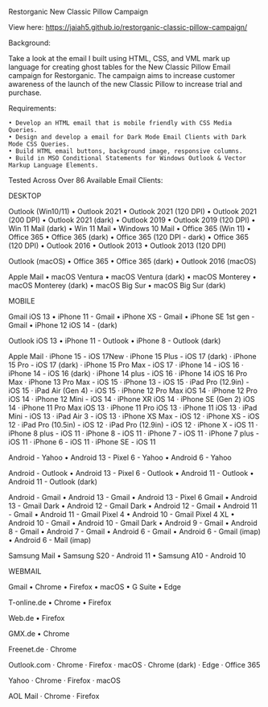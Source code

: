 Restorganic New Classic Pillow Campaign

View here: https://jaiah5.github.io/restorganic-classic-pillow-campaign/

Background: 

Take a look at the email I built using HTML, CSS, and VML mark up language for creating ghost tables for the New Classic Pillow Email campaign for Restorganic. The campaign aims to increase customer awareness of the launch of the new Classic Pillow to increase trial and purchase.

Requirements: 

	• Develop an HTML email that is mobile friendly with CSS Media Queries.
	• Design and develop a email for Dark Mode Email Clients with Dark Mode CSS Queries.
	• Build HTML email buttons, background image, responsive columns.
	• Build in MSO Conditional Statements for Windows Outlook & Vector Markup Language Elements.

Tested Across Over 86 Available Email Clients:

DESKTOP

Outlook (Win10/11)
	• Outlook 2021
	• Outlook 2021 (120 DPI)
	• Outlook 2021 (200 DPI)
	• Outlook 2021 (dark)
	• Outlook 2019
	• Outlook 2019 (120 DPI)
	• Win 11 Mail (dark)
	• Win 11 Mail
	• Windows 10 Mail
	• Office 365 (Win 11)
	• Office 365
	• Office 365 (dark)
	• Office 365 (120 DPI - dark)
	• Office 365 (120 DPI)
	• Outlook 2016
	• Outlook 2013
	• Outlook 2013 (120 DPI)

Outlook (macOS)
	• Office 365
	• Office 365 (dark)
	• Outlook 2016 (macOS)

Apple Mail
	• macOS Ventura
	• macOS Ventura (dark)
	• macOS Monterey
	• macOS Monterey (dark)
	• macOS Big Sur
	• macOS Big Sur (dark)


MOBILE

Gmail iOS 13
	• iPhone 11 - Gmail
	• iPhone XS - Gmail
	• iPhone SE 1st gen - Gmail
	• iPhone 12 iOS 14 - (dark)


Outlook iOS 13
	• iPhone 11 - Outlook
	• iPhone 8 - Outlook (dark)


Apple Mail
	· iPhone 15 - iOS 17New
	· iPhone 15 Plus - iOS 17 (dark)
	· iPhone 15 Pro - iOS 17 (dark)
	· iPhone 15 Pro Max - iOS 17
	· iPhone 14 - iOS 16
	· iPhone 14 - iOS 16 (dark)
	· iPhone 14 plus - iOS 16
	· iPhone 14 iOS 16 Pro Max
	· iPhone 13 Pro Max - iOS 15
	· iPhone 13 - iOS 15
	· iPad Pro (12.9in) - iOS 15
	· iPad Air (Gen 4) - iOS 15
	· iPhone 12 Pro Max iOS 14
	· iPhone 12 Pro iOS 14
	· iPhone 12 Mini - iOS 14
	· iPhone XR iOS 14
	· iPhone SE (Gen 2) iOS 14
	· iPhone 11 Pro Max iOS 13
	· iPhone 11 Pro iOS 13
	· iPhone 11 iOS 13
	· iPad Mini - iOS 13
	· iPad Air 3 - iOS 13
	· iPhone XS Max - iOS 12
	· iPhone XS - iOS 12
	· iPad Pro (10.5in) - iOS 12
	· iPad Pro (12.9in) - iOS 12
	· iPhone X - iOS 11
	· iPhone 8 plus - iOS 11
	· iPhone 8 - iOS 11
	· iPhone 7 - iOS 11
	· iPhone 7 plus - iOS 11
	· iPhone 6 - iOS 11 
	· iPhone SE - iOS 11

Android - Yahoo
	• Android 13 - Pixel 6 - Yahoo
	• Android 6 - Yahoo

Android - Outlook
	• Android 13 - Pixel 6 - Outlook
	• Android 11 - Outlook
	• Android 11 - Outlook (dark)

Android - Gmail
	• Android 13 - Gmail
	• Android 13 - Pixel 6 Gmail
	• Android 13 - Gmail Dark
	• Android 12 - Gmail Dark
	• Android 12 - Gmail
	• Android 11 - Gmail
	• Android 11 - Gmail Pixel 4
	• Android 10 - Gmail Pixel 4 XL
	• Android 10 - Gmail
	• Android 10 - Gmail Dark
	• Android 9 - Gmail
	• Android 8 - Gmail
	• Android 7 - Gmail
	• Android 6 - Gmail
	• Android 6 - Gmail (imap)
	• Android 6 - Mail (imap)

Samsung Mail
	• Samsung S20 - Android 11
	• Samsung A10 - Android 10


WEBMAIL

Gmail
	• Chrome
	• Firefox
	• macOS
	• G Suite
	• Edge

T-online.de
	• Chrome
	• Firefox

Web.de
	• Firefox

GMX.de
	• Chrome

Freenet.de
	· Chrome

Outlook.com
	· Chrome
	· Firefox
	· macOS
	· Chrome (dark)
	· Edge
	· Office 365

Yahoo
	· Chrome
	· Firefox
	· macOS

AOL Mail
	· Chrome
	· Firefox


